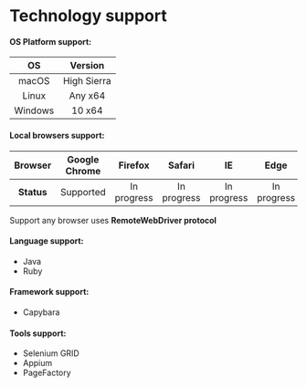 # Technology support

#### OS Platform support:

| OS       |      Version               |
|:--------:|:--------------------------:|
| macOS    |  High Sierra               |
| Linux    |  Any x64          |
| Windows  |    10 x64             |

#### Local browsers support:
|Browser| Google Chrome | Firefox     | Safari      | IE          | Edge        |
|:-:|:-:|:-:|:-:|:-:|:-:|
|**Status** | Supported     | In progress | In progress | In progress | In progress |

Support any browser uses **RemoteWebDriver protocol**

#### Language support:
- Java
- Ruby

#### Framework support:
- Capybara

#### Tools support:
- Selenium GRID
- Appium
- PageFactory

